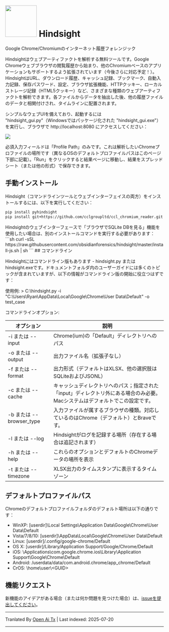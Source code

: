 <img src="https://raw.githubusercontent.com/obsidianforensics/hindsight/main/./pyhindsight/static/h.png" height="100px"/> Hindsight
=========

Google Chrome/Chromiumのインターネット履歴フォレンジック

Hindsightはウェブアーティファクトを解析する無料ツールです。Google Chromeウェブブラウザの閲覧履歴から始まり、他のChromiumベースのアプリケーションもサポートするよう拡張されています（今後さらに対応予定！）。HindsightはURL、ダウンロード履歴、キャッシュ記録、ブックマーク、自動入力記録、保存パスワード、設定、ブラウザ拡張機能、HTTPクッキー、ローカルストレージ記録（HTML5クッキー）など、さまざまな種類のウェブアーティファクトを解析できます。各ファイルからデータを抽出した後、他の履歴ファイルのデータと相関付けされ、タイムラインに配置されます。

シンプルなウェブUIを備えており、起動するには "hindsight_gui.py"（Windowsではパッケージ化された "hindsight_gui.exe"）を実行し、ブラウザで http://localhost:8080 にアクセスしてください：

<img src="https://raw.githubusercontent.com/obsidianforensics/hindsight/main/documentation/interface-v2.gif"/>

必須入力フィールドは「Profile Path」のみです。これは解析したいChromeプロファイルの場所です（異なるOSのデフォルトプロファイルパスはこのページ下部に記載）。「Run」をクリックすると結果ページに移動し、結果をスプレッドシート（または他の形式）で保存できます。

## 手動インストール

Hindsight（コマンドラインツールとウェブインターフェイスの両方）をインストールするには、以下を実行してください：
```sh
pip install pyhindsight
pip install git+https://github.com/cclgroupltd/ccl_chromium_reader.git
```
<translate-content>
Hindsightのウェブインターフェースで「ブラウザでSQLite DBを見る」機能を使用したい場合は、別のインストールコマンドを実行する必要があります：</translate-content>
```sh
curl -sSL https://raw.githubusercontent.com/obsidianforensics/hindsight/master/install-js.sh | sh
```
## コマンドライン

Hindsightにはコマンドライン版もあります - hindsight.py または hindsight.exeです。ドキュメントフォルダ内のユーザーガイドには多くのトピックが含まれていますが、以下の情報がコマンドライン版の開始に役立つはずです：

使用例:  \> C:\\hindsight.py -i "C:\Users\Ryan\AppData\Local\Google\Chrome\User Data\Default" -o test_case

コマンドラインオプション:

| オプション         | 説明                                               |
| -------------- | -------------------------------------------------- |
| -i または --input  | Chrome(ium)の「Default」ディレクトリへのパス |
| -o または --output | 出力ファイル名（拡張子なし） |
| -f または --format | 出力形式（デフォルトはXLSX、他の選択肢はSQLiteおよびJSONL） |
| -c または --cache  | キャッシュディレクトリへのパス；指定された「input」ディレクトリ外にある場合のみ必要。Macシステムはデフォルトでこの設定です。 |
| -b または --browser_type | 入力ファイルが属するブラウザの種類。対応しているのはChrome（デフォルト）とBraveです。 |
| -l または --log	 | Hindsightがログを記録する場所（存在する場合は追記されます） |
| -h または --help   | これらのオプションとデフォルトのChromeデータの場所を表示 |
| -t または --timezone | XLSX出力のタイムスタンプに表示するタイムゾーン |

## デフォルトプロファイルパス

Chromeのデフォルトプロファイルフォルダのデフォルト場所は以下の通りです：
* WinXP:   \[userdir\]\Local Settings\Application Data\Google\Chrome\User Data\Default
* Vista/7/8/10: \[userdir\]\AppData\Local\Google\Chrome\User Data\Default
* Linux:   \[userdir\]/.config/google-chrome/Default
* OS X:    \[userdir\]/Library/Application Support/Google/Chrome/Default
* iOS:   \Applications\com.google.chrome.ios\Library\Application Support\Google\Chrome\Default
* Android: /userdata/data/com.android.chrome/app_chrome/Default
* CrOS: \home\user\\<GUID\>

## 機能リクエスト

新機能のアイデアがある場合（または何か問題を見つけた場合）は、[issueを提出してください](https://github.com/obsidianforensics/hindsight/issues/new/choose)。



---

Tranlated By [Open Ai Tx](https://github.com/OpenAiTx/OpenAiTx) | Last indexed: 2025-07-20

---
